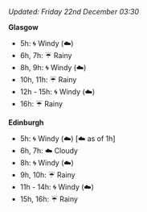 *Updated: Friday 22nd December 03:30*

**Glasgow**

* 5h: :cyclone: Windy (:cloud:)
* 6h, 7h: :umbrella: Rainy
* 8h, 9h: :cyclone: Windy (:cloud:)
* 10h, 11h: :umbrella: Rainy
* 12h - 15h: :cyclone: Windy (:cloud:)
* 16h: :umbrella: Rainy

**Edinburgh**

* 5h: :cyclone: Windy (:cloud:) [:cloud: as of 1h]
* 6h, 7h: :cloud: Cloudy
* 8h: :cyclone: Windy (:cloud:)
* 9h, 10h: :umbrella: Rainy
* 11h - 14h: :cyclone: Windy (:cloud:)
* 15h, 16h: :umbrella: Rainy
